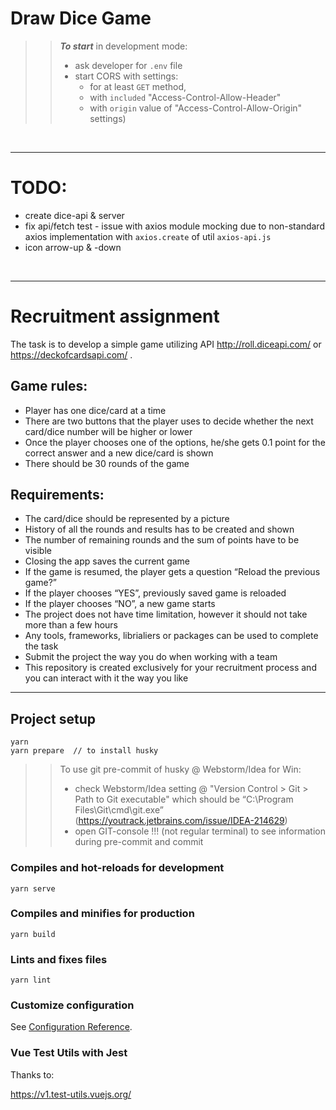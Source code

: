# Draw Dice Game

> > **_To start_** in development mode:
> >
> > - ask developer for `.env` file
> > - start CORS with settings:
> >   - for at least `GET` method,
> >   - with `included` "Access-Control-Allow-Header"
> >   - with `origin` value of "Access-Control-Allow-Origin" settings)

<br/><hr/>

# TODO:

- create dice-api & server
- fix api/fetch test - issue with axios module mocking due to non-standard axios implementation with `axios.create` of util `axios-api.js`
- icon arrow-up & -down

<br/><hr/>

# Recruitment assignment

The task is to develop a simple game utilizing API http://roll.diceapi.com/ or https://deckofcardsapi.com/ .

## Game rules:

- Player has one dice/card at a time
- There are two buttons that the player uses to decide whether the next card/dice number will be higher or lower
- Once the player chooses one of the options, he/she gets 0.1 point for the correct answer and a new dice/card is shown
- There should be 30 rounds of the game

## Requirements:

- The card/dice should be represented by a picture
- History of all the rounds and results has to be created and shown
- The number of remaining rounds and the sum of points have to be visible
- Closing the app saves the current game
- If the game is resumed, the player gets a question “Reload the previous game?”
- If the player chooses “YES”, previously saved game is reloaded
- If the player chooses “NO”, a new game starts
- The project does not have time limitation, however it should not take more than a few hours
- Any tools, frameworks, librialiers or packages can be used to complete the task
- Submit the project the way you do when working with a team
- This repository is created exclusively for your recruitment process and you can interact with it the way you like

<hr/>

## Project setup

```
yarn
yarn prepare  // to install husky
```

> > To use git pre-commit of husky @ Webstorm/Idea for Win:
> >
> > - check Webstorm/Idea setting @ "Version Control > Git > Path to Git executable" which should be “C:\Program Files\Git\cmd\git.exe” (https://youtrack.jetbrains.com/issue/IDEA-214629)
> > - open GIT-console !!! (not regular terminal) to see information during pre-commit and commit

### Compiles and hot-reloads for development

```
yarn serve
```

### Compiles and minifies for production

```
yarn build
```

### Lints and fixes files

```
yarn lint
```

### Customize configuration

See [Configuration Reference](https://cli.vuejs.org/config/).

### Vue Test Utils with Jest

Thanks to:

https://v1.test-utils.vuejs.org/
